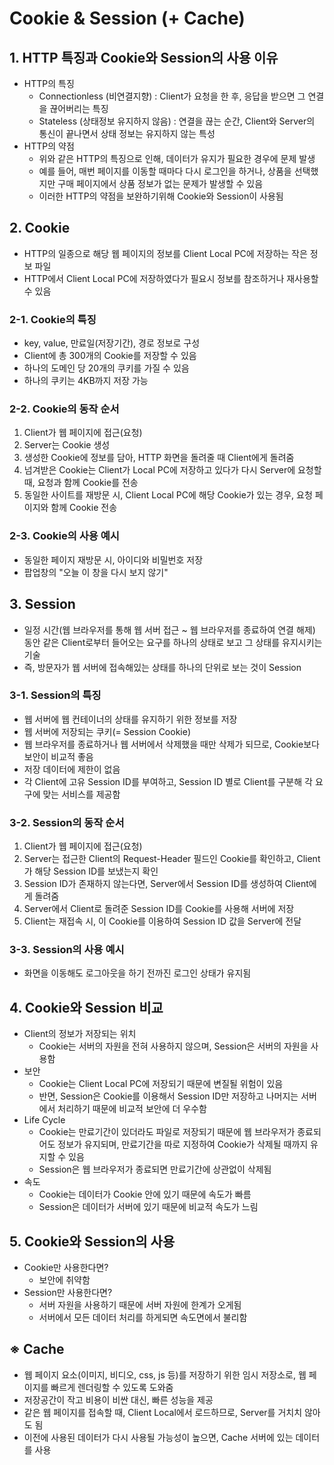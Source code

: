 # Cookie & Session (+ Cache)

## 1. HTTP 특징과 Cookie와 Session의 사용 이유
- HTTP의 특징
  - Connectionless (비연결지향) : Client가 요청을 한 후, 응답을 받으면 그 연결을 끊어버리는 특징
  - Stateless (상태정보 유지하지 않음) : 연결을 끊는 순간, Client와 Server의 통신이 끝나면서 상태 정보는 유지하지 않는 특성
- HTTP의 약점
  - 위와 같은 HTTP의 특징으로 인해, 데이터가 유지가 필요한 경우에 문제 발생
  - 예를 들어, 매번 페이지를 이동할 때마다 다시 로그인을 하거나, 상품을 선택했지만 구매 페이지에서 상품 정보가 없는 문제가 발생할 수 있음
  - 이러한 HTTP의 약점을 보완하기위해 Cookie와 Session이 사용됨

## 2. Cookie
- HTTP의 일종으로 해당 웹 페이지의 정보를 Client Local PC에 저장하는 작은 정보 파일
- HTTP에서 Client Local PC에 저장하였다가 필요시 정보를 참조하거나 재사용할 수 있음

### 2-1. Cookie의 특징
- key, value, 만료일(저장기간), 경로 정보로 구성
- Client에 총 300개의 Cookie를 저장할 수 있음
- 하나의 도메인 당 20개의 쿠키를 가질 수 있음
- 하나의 쿠키는 4KB까지 저장 가능

### 2-2. Cookie의 동작 순서
1. Client가 웹 페이지에 접근(요청)
2. Server는 Cookie 생성
3. 생성한 Cookie에 정보를 담아, HTTP 화면을 돌려줄 때 Client에게 돌려줌
4. 넘겨받은 Cookie는 Client가 Local PC에 저장하고 있다가 다시 Server에 요청할 때, 요청과 함께 Cookie를 전송
5. 동일한 사이트를 재방문 시, Client Local PC에 해당 Cookie가 있는 경우, 요청 페이지와 함께 Cookie 전송

### 2-3. Cookie의 사용 예시
- 동일한 페이지 재방문 시, 아이디와 비밀번호 저장
- 팝업창의 "오늘 이 창을 다시 보지 않기"

## 3. Session
- 일정 시간(웹 브라우저를 통해 웹 서버 접근 ~ 웹 브라우저를 종료하여 연결 해제) 동안 같은 Client로부터 들어오는 요구를 하나의 상태로 보고 그 상태를 유지시키는 기술
- 즉, 방문자가 웹 서버에 접속해있는 상태를 하나의 단위로 보는 것이 Session

### 3-1. Session의 특징
- 웹 서버에 웹 컨테이너의 상태를 유지하기 위한 정보를 저장
- 웹 서버에 저장되는 쿠키(= Session Cookie)
- 웹 브라우저를 종료하거나 웹 서버에서 삭제했을 때만 삭제가 되므로, Cookie보다 보안이 비교적 좋음
- 저장 데이터에 제한이 없음
- 각 Client에 고유 Session ID를 부여하고, Session ID 별로 Client를 구분해 각 요구에 맞는 서비스를 제공함

### 3-2. Session의 동작 순서
1. Client가 웹 페이지에 접근(요청)
2. Server는 접근한 Client의 Request-Header 필드인 Cookie를 확인하고, Client가 해당 Session ID를 보냈는지 확인
3. Session ID가 존재하지 않는다면, Server에서 Session ID를 생성하여 Client에게 돌려줌
4. Server에서 Client로 돌려준 Session ID를 Cookie를 사용해 서버에 저장
5. Client는 재접속 시, 이 Cookie를 이용하여 Session ID 값을 Server에 전달

### 3-3. Session의 사용 예시
- 화면을 이동해도 로그아웃을 하기 전까진 로그인 상태가 유지됨

## 4. Cookie와 Session 비교
- Client의 정보가 저장되는 위치
  - Cookie는 서버의 자원을 전혀 사용하지 않으며, Session은 서버의 자원을 사용함
- 보안
  - Cookie는 Client Local PC에 저장되기 때문에 변질될 위험이 있음
  - 반면, Session은 Cookie를 이용해서 Session ID만 저장하고 나머지는 서버에서 처리하기 때문에 비교적 보안에 더 우수함
- Life Cycle
  - Cookie는 만료기간이 있더라도 파일로 저장되기 때문에 웹 브라우저가 종료되어도 정보가 유지되며, 만료기간을 따로 지정하여 Cookie가 삭제될 때까지 유지할 수 있음
  - Session은 웹 브라우저가 종료되면 만료기간에 상관없이 삭제됨
- 속도
  - Cookie는 데이터가 Cookie 안에 있기 때문에 속도가 빠름
  - Session은 데이터가 서버에 있기 때문에 비교적 속도가 느림

## 5. Cookie와 Session의 사용
- Cookie만 사용한다면?
  - 보안에 취약함
- Session만 사용한다면?
  - 서버 자원을 사용하기 때문에 서버 자원에 한계가 오게됨
  - 서버에서 모든 데이터 처리를 하게되면 속도면에서 불리함

## ※ Cache
- 웹 페이지 요소(이미지, 비디오, css, js 등)를 저장하기 위한 임시 저장소로, 웹 페이지를 빠르게 렌더링할 수 있도록 도와줌
- 저장공간이 작고 비용이 비싼 대신, 빠른 성능을 제공
- 같은 웹 페이지를 접속할 때, Client Local에서 로드하므로, Server를 거치치 않아도 됨
- 이전에 사용된 데이터가 다시 사용될 가능성이 높으면, Cache 서버에 있는 데이터를 사용

